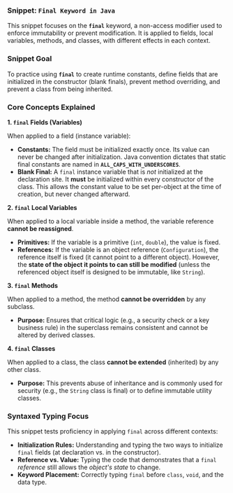 ### Snippet: `Final Keyword in Java`

This snippet focuses on the **`final`** keyword, a non-access modifier used to enforce immutability or prevent modification. It is applied to fields, local variables, methods, and classes, with different effects in each context.

### Snippet Goal

To practice using **`final`** to create runtime constants, define fields that are initialized in the constructor (blank finals), prevent method overriding, and prevent a class from being inherited.

### Core Concepts Explained

**1. `final` Fields (Variables)**

When applied to a field (instance variable):

* **Constants:** The field must be initialized exactly once. Its value can never be changed after initialization. Java convention dictates that static final constants are named in **`ALL_CAPS_WITH_UNDERSCORES`**.
* **Blank Final:** A `final` instance variable that is *not* initialized at the declaration site. It **must** be initialized within every constructor of the class. This allows the constant value to be set per-object at the time of creation, but never changed afterward.

**2. `final` Local Variables**

When applied to a local variable inside a method, the variable reference **cannot be reassigned**.

* **Primitives:** If the variable is a primitive (`int`, `double`), the value is fixed.
* **References:** If the variable is an object reference (`Configuration`), the reference itself is fixed (it cannot point to a different object). However, the **state of the object it points to can still be modified** (unless the referenced object itself is designed to be immutable, like `String`).

**3. `final` Methods**

When applied to a method, the method **cannot be overridden** by any subclass.

* **Purpose:** Ensures that critical logic (e.g., a security check or a key business rule) in the superclass remains consistent and cannot be altered by derived classes.

**4. `final` Classes**

When applied to a class, the class **cannot be extended** (inherited) by any other class.

* **Purpose:** This prevents abuse of inheritance and is commonly used for security (e.g., the `String` class is final) or to define immutable utility classes.

### Syntaxed Typing Focus

This snippet tests proficiency in applying `final` across different contexts:

* **Initialization Rules:** Understanding and typing the two ways to initialize `final` fields (at declaration vs. in the constructor).
* **Reference vs. Value:** Typing the code that demonstrates that a `final` *reference* still allows the *object's state* to change.
* **Keyword Placement:** Correctly typing `final` before `class`, `void`, and the data type.